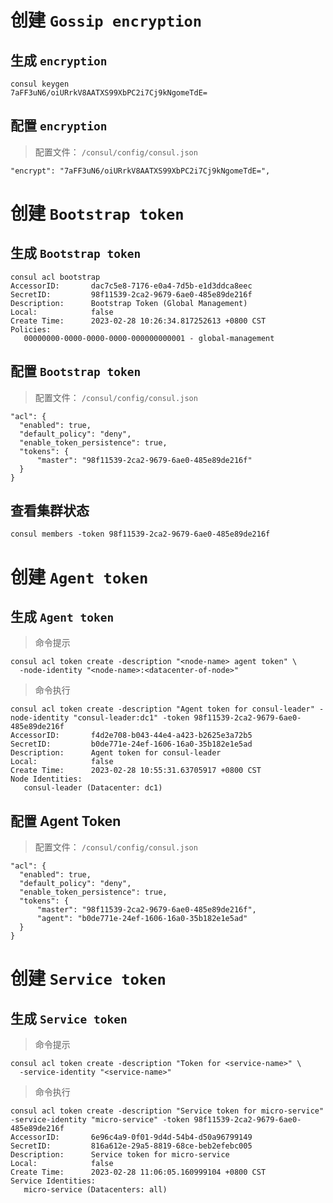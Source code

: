 # 创建 `Gossip encryption`

## 生成 `encryption`

```shell
consul keygen
7aFF3uN6/oiURrkV8AATXS99XbPC2i7Cj9kNgomeTdE=
```

## 配置 `encryption`

> 配置文件： `/consul/config/consul.json`

```shell
"encrypt": "7aFF3uN6/oiURrkV8AATXS99XbPC2i7Cj9kNgomeTdE=",
```

# 创建 `Bootstrap token`

## 生成 `Bootstrap token`

```shell
consul acl bootstrap
AccessorID:       dac7c5e8-7176-e0a4-7d5b-e1d3ddca8eec
SecretID:         98f11539-2ca2-9679-6ae0-485e89de216f
Description:      Bootstrap Token (Global Management)
Local:            false
Create Time:      2023-02-28 10:26:34.817252613 +0800 CST
Policies:
   00000000-0000-0000-0000-000000000001 - global-management
```

## 配置 `Bootstrap token`

> 配置文件： `/consul/config/consul.json`

```shell
"acl": {
  "enabled": true,
  "default_policy": "deny",
  "enable_token_persistence": true,
  "tokens": {
      "master": "98f11539-2ca2-9679-6ae0-485e89de216f"
  }
}
```

## 查看集群状态

```shell
consul members -token 98f11539-2ca2-9679-6ae0-485e89de216f
```

# 创建 `Agent token`

## 生成 `Agent token`

> 命令提示

```shell
consul acl token create -description "<node-name> agent token" \
  -node-identity "<node-name>:<datacenter-of-node>"
```

> 命令执行

```shell
consul acl token create -description "Agent token for consul-leader" -node-identity "consul-leader:dc1" -token 98f11539-2ca2-9679-6ae0-485e89de216f
AccessorID:       f4d2e708-b043-44e4-a423-b2625e3a72b5
SecretID:         b0de771e-24ef-1606-16a0-35b182e1e5ad
Description:      Agent token for consul-leader
Local:            false
Create Time:      2023-02-28 10:55:31.63705917 +0800 CST
Node Identities:
   consul-leader (Datacenter: dc1)
```

## 配置 Agent Token

> 配置文件： `/consul/config/consul.json`

```shell
"acl": {
  "enabled": true,
  "default_policy": "deny",
  "enable_token_persistence": true,
  "tokens": {
      "master": "98f11539-2ca2-9679-6ae0-485e89de216f",
      "agent": "b0de771e-24ef-1606-16a0-35b182e1e5ad"
  }
}
```

# 创建 `Service token`

## 生成 `Service token`

> 命令提示

```shell
consul acl token create -description "Token for <service-name>" \
  -service-identity "<service-name>"
```

> 命令执行

```shell
consul acl token create -description "Service token for micro-service" -service-identity "micro-service" -token 98f11539-2ca2-9679-6ae0-485e89de216f
AccessorID:       6e96c4a9-0f01-9d4d-54b4-d50a96799149
SecretID:         816a612e-29a5-8819-68ce-beb2efebc005
Description:      Service token for micro-service
Local:            false
Create Time:      2023-02-28 11:06:05.160999104 +0800 CST
Service Identities:
   micro-service (Datacenters: all)
```